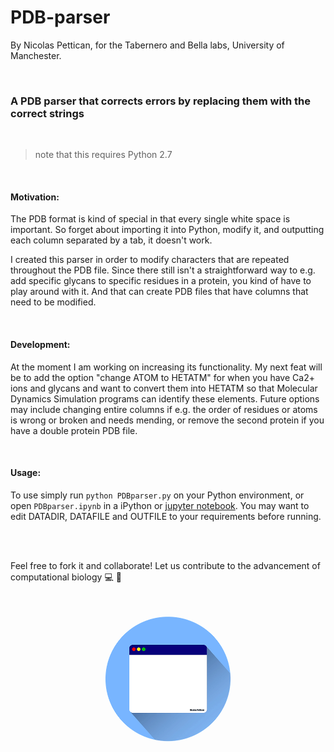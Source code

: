 # PDB-parser
By Nicolas Pettican, for the Tabernero and Bella labs, University of Manchester.

<br />

### A PDB parser that corrects errors by replacing them with the correct strings

<br />

> note that this requires Python 2.7

<br />

#### Motivation:

The PDB format is kind of special in that every single white space is important. So forget about importing it into Python, modify it, and outputting each column separated by a tab, it doesn't work.

I created this parser in order to modify characters that are repeated throughout the PDB file. Since there still isn't a straightforward way to e.g. add specific glycans to specific residues in a protein, you kind of have to play around with it. And that can create PDB files that have columns that need to be modified.

<br />

#### Development:

At the moment I am working on increasing its functionality. My next feat will be to add the option "change ATOM to HETATM" for when you have Ca2+ ions and glycans and want to convert them into HETATM so that Molecular Dynamics Simulation programs can identify these elements. Future options may include changing entire columns if e.g. the order of residues or atoms is wrong or broken and needs mending, or remove the second protein if you have a double protein PDB file.

<br />

#### Usage:

To use simply run ```python PDBparser.py``` on your Python environment, or open ```PDBparser.ipynb``` in a iPython or [jupyter notebook](http://jupyter.readthedocs.io/en/latest/install.html). You may want to edit DATADIR, DATAFILE and OUTFILE to your requirements before running.

<br />
<br />

Feel free to fork it and collaborate! Let us contribute to the advancement of computational biology :computer: :microscope:

<br />
<br />
<center><a href="https://github.com/nickpettican/PDB-parse/blob/master/PDBparser.py"><img src="https://raw.githubusercontent.com/nickpettican/SparkzLab/master/img/code_white_small.gif" style="width: 40%; border-radius: 50%; height: auto;"></img></a></center>
